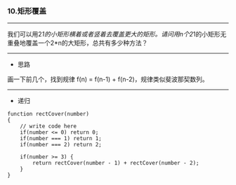 ### 10.矩形覆盖

---

我们可以用2*1的小矩形横着或者竖着去覆盖更大的矩形。请问用n个2*1的小矩形无重叠地覆盖一个2*n的大矩形，总共有多少种方法？

---

* 思路

画一下前几个，找到规律 f(n) = f(n-1) + f(n-2)，规律类似斐波那契数列。

---

* 递归

``` JS
function rectCover(number)
{
    // write code here
    if(number <= 0) return 0;
    if(number === 1) return 1;
    if(number === 2) return 2;
    
    if(number >= 3) {
        return rectCover(number - 1) + rectCover(number - 2);
    }
}
```
